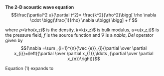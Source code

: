 **The 2-D acoustic wave equation**
$$\frac{\partial^2 u}{\partial t^2}= \frac{k^2}{\rho^2}\bigg[ \rho \nabla \cdot \bigg(\frac{1}{rho} \nabla u\bigg) \bigg] + f $$

where $\rho$=\rho(x,z)$ is the density, $k$=k(x,z)$ is bulk modulus, $u$=u(x,z,t)$ is the pressure field, $f$ is the source function and $\nabla$ is a _nabla_, _Del_ operator given by 
$${\nabla =\sum _{i=1}^{n}{\vec {e}}_{i}{\partial  \over \partial x_{i}}=\left({\partial  \over \partial x_{1}},\ldots ,{\partial  \over \partial x_{n}}\right)}$$

Equation (1) expands to
